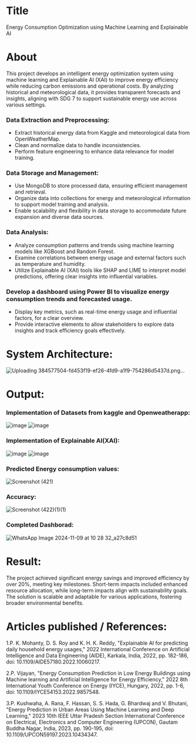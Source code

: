 # Title
Energy Consumption Optimization using Machine Learning and Explainable AI


# About
This project develops an intelligent energy optimization system using machine learning and Explainable AI (XAI) to improve energy efficiency while reducing carbon emissions and operational costs. By analyzing historical and meteorological data, it provides transparent forecasts and insights, aligning with SDG 7 to support sustainable energy use across various settings.

### Data Extraction and Preprocessing:
- Extract historical energy data from Kaggle and meteorological data from OpenWeatherMap.
- Clean and normalize data to handle inconsistencies.
- Perform feature engineering to enhance data relevance for model training.

### Data Storage and Management:
- Use MongoDB to store processed data, ensuring efficient management and retrieval.
- Organize data into collections for energy and meteorological information to support model training and analysis.
- Enable scalability and flexibility in data storage to accommodate future expansion and diverse data sources.

### Data Analysis:
- Analyze consumption patterns and trends using machine learning models like XGBoost and Random Forest.
- Examine correlations between energy usage and external factors such as temperature and humidity.
- Utilize Explainable AI (XAI) tools like SHAP and LIME to interpret model predictions, offering clear insights into influential variables.

### Develop a dashboard using Power BI to visualize energy consumption trends and forecasted usage.
- Display key metrics, such as real-time energy usage and influential factors, for a clear overview.
- Provide interactive elements to allow stakeholders to explore data insights and track efficiency goals effectively.

# System Architecture:
![Uploading 384577504-fd453f19-ef26-4fd9-a1f9-754286d5437d.png…]()


# Output:
### Implementation of Datasets from kaggle and Openweatherapp:
![image](https://github.com/user-attachments/assets/29ffc3e5-c75a-4957-9c80-7abf631d0484)
![image](https://github.com/user-attachments/assets/e20a852a-63ee-4611-9045-f6d91f366029)

### Implementation of Explainable AI(XAI):
![image](https://github.com/user-attachments/assets/cebfd354-a927-4a50-b836-3dfd327804a5)
![image](https://github.com/user-attachments/assets/d5ae99ec-62ca-49d5-b762-7d153ae3c4f7)

### Predicted Energy consumption values:
![Screenshot (421)](https://github.com/user-attachments/assets/c9c183d9-adf3-42ca-ab0d-26088245818c)

### Accuracy:
![Screenshot (422)(1)(1)](https://github.com/user-attachments/assets/0f09d052-1fe7-4ea8-ba9c-29eb9f7e3899)

### Completed Dashborad:

![WhatsApp Image 2024-11-09 at 10 28 32_a27c8d51](https://github.com/user-attachments/assets/50686162-6ea0-414d-b62f-a429590a58cc)

# Result:
The project achieved significant energy savings and improved efficiency by over 20%, meeting key milestones. Short-term impacts included enhanced resource allocation, while long-term impacts align with sustainability goals. The solution is scalable and adaptable for various applications, fostering broader environmental benefits.

# Articles published / References:
1.P. K. Mohanty, D. S. Roy and K. H. K. Reddy, "Explainable AI for predicting daily household energy usages," 2022 International Conference on Artificial Intelligence and Data Engineering (AIDE), Karkala, India, 2022, pp. 182-186, doi: 10.1109/AIDE57180.2022.10060217.

2.P. Vijayan, "Energy Consumption Prediction in Low Energy Buildings using Machine learning and Artificial Intelligence for Energy Efficiency," 2022 8th International Youth Conference on Energy (IYCE), Hungary, 2022, pp. 1-6, doi: 10.1109/IYCE54153.2022.9857548.

3.P. Kushwaha, A. Rana, F. Hassan, S. S. Hada, G. Bhardwaj and V. Bhutani, "Energy Prediction in Urban Areas Using Machine Learning and Deep Learning," 2023 10th IEEE Uttar Pradesh Section International Conference on Electrical, Electronics and Computer Engineering (UPCON), Gautam Buddha Nagar, India, 2023, pp. 190-195, doi: 10.1109/UPCON59197.2023.10434347.
